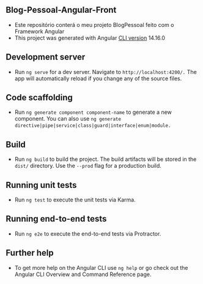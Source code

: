 ## Blog-Pessoal-Angular-Front
 - Este repositório conterá o meu projeto BlogPessoal feito com o Framework Angular
 - This project was generated with Angular [CLI version](https://github.com/angular/angular-cli) 14.16.0
## Development server
- Run `ng serve` for a dev server. Navigate to `http://localhost:4200/.` The app will automatically reload if you change any of the source files.
## Code scaffolding
- Run `ng generate component component-name` to generate a new component. You can also use `ng generate` `directive|pipe|service|class|guard|interface|enum|module.`
## Build
- Run `ng build` to build the project. The build artifacts will be stored in the `dist/` directory. Use the `--prod` flag for a production build.
## Running unit tests
- Run `ng test` to execute the unit tests via Karma.
## Running end-to-end tests
- Run `ng e2e` to execute the end-to-end tests via Protractor.
## Further help
- To get more help on the Angular CLI use `ng help` or go check out the Angular CLI Overview and Command Reference page.

